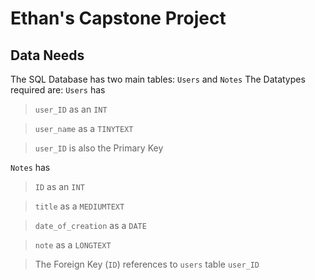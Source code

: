 # Ethan's Capstone Project

## Data Needs

The SQL Database has two main tables: `Users` and `Notes`
The Datatypes required are:
`Users` has
> ```user_ID``` as an `INT`

> `user_name` as a `TINYTEXT`

> `user_ID` is also the Primary Key 

`Notes` has
> `ID` as an `INT`

> `title` as a `MEDIUMTEXT`

> `date_of_creation` as a `DATE`

> `note` as a `LONGTEXT`

> The Foreign Key (`ID`) references to `users` table `user_ID`